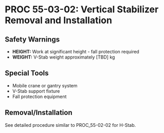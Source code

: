# PROC 55-03-02: Vertical Stabilizer Removal and Installation

## Safety Warnings
- **HEIGHT:** Work at significant height - fall protection required
- **WEIGHT:** V-Stab weight approximately [TBD] kg

## Special Tools
- Mobile crane or gantry system
- V-Stab support fixture
- Fall protection equipment

## Removal/Installation
See detailed procedure similar to PROC_55-02-02 for H-Stab.
